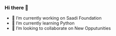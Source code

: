 ### Hi there 👋
<!--
**amirmojiry/amirmojiry** is a ✨ _special_ ✨ repository because its `README.md` (this file) appears on your GitHub profile.
-->

- 🔭 I’m currently working on Saadi Foundation
- 🌱 I’m currently learning Python
- 👯 I’m looking to collaborate on New Opputunities
